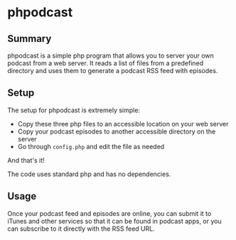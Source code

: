 # phpodcast

## Summary

phpodcast is a simple php program that allows you to server your own podcast from a web server.
It reads a list of files from a predefined directory and uses them to
generate a podcast RSS feed with episodes.

## Setup

The setup for phpodcast is extremely simple:

- Copy these three php files to an accessible location on your web server
- Copy your podcast episodes to another accessible directory on the server
- Go through `config.php` and edit the file as needed

And that's it!

The code uses standard php and has no dependencies.

## Usage

Once your podcast feed and episodes are online, you can submit it to iTunes and other services
so that it can be found in podcast apps, or you can subscribe to it directly with the RSS feed URL.
